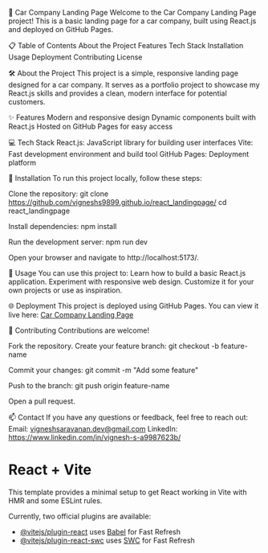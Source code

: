 🚗 Car Company Landing Page
Welcome to the Car Company Landing Page project! This is a basic landing page for a car company, built using React.js and deployed on GitHub Pages.

📋 Table of Contents
About the Project
Features
Tech Stack
Installation
Usage
Deployment
Contributing
License

🛠️ About the Project
This project is a simple, responsive landing page designed for a car company. It serves as a portfolio project to showcase my React.js skills and provides a clean, modern interface for potential customers.

✨ Features
Modern and responsive design
Dynamic components built with React.js
Hosted on GitHub Pages for easy access

💻 Tech Stack
React.js: JavaScript library for building user interfaces
Vite: Fast development environment and build tool
GitHub Pages: Deployment platform

🚀 Installation
To run this project locally, follow these steps:

Clone the repository:
git clone https://github.com/vigneshs9899.github.io/react_landingpage/
cd react_landingpage

Install dependencies:
npm install

Run the development server:
npm run dev

Open your browser and navigate to http://localhost:5173/.

📖 Usage
You can use this project to:
Learn how to build a basic React.js application.
Experiment with responsive web design.
Customize it for your own projects or use as inspiration.

🌐 Deployment
This project is deployed using GitHub Pages. You can view it live here:
[Car Company Landing Page](https://vigneshs9899.github.io/react_landingpage/)

🤝 Contributing
Contributions are welcome!

Fork the repository.
Create your feature branch:
git checkout -b feature-name

Commit your changes:
git commit -m "Add some feature"

Push to the branch:
git push origin feature-name

Open a pull request.


📫 Contact
If you have any questions or feedback, feel free to reach out:
Email: vigneshsaravanan.dev@gmail.com
LinkedIn: https://www.linkedin.com/in/vignesh-s-a9987623b/



# React + Vite

This template provides a minimal setup to get React working in Vite with HMR and some ESLint rules.

Currently, two official plugins are available:

- [@vitejs/plugin-react](https://github.com/vitejs/vite-plugin-react/blob/main/packages/plugin-react/README.md) uses [Babel](https://babeljs.io/) for Fast Refresh
- [@vitejs/plugin-react-swc](https://github.com/vitejs/vite-plugin-react-swc) uses [SWC](https://swc.rs/) for Fast Refresh
